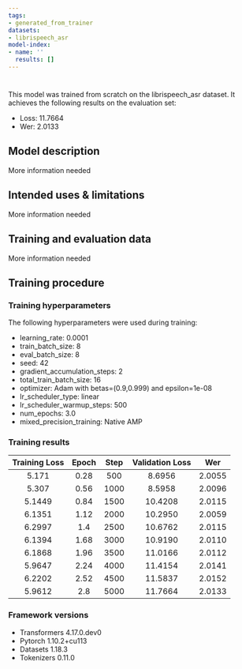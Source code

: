 ```yaml
---
tags:
- generated_from_trainer
datasets:
- librispeech_asr
model-index:
- name: ''
  results: []
---
```


<!-- This model card has been generated automatically according to the information the Trainer had access to. You
should probably proofread and complete it, then remove this comment. -->

# 

This model was trained from scratch on the librispeech_asr dataset.
It achieves the following results on the evaluation set:
- Loss: 11.7664
- Wer: 2.0133

## Model description

More information needed

## Intended uses & limitations

More information needed

## Training and evaluation data

More information needed

## Training procedure

### Training hyperparameters

The following hyperparameters were used during training:
- learning_rate: 0.0001
- train_batch_size: 8
- eval_batch_size: 8
- seed: 42
- gradient_accumulation_steps: 2
- total_train_batch_size: 16
- optimizer: Adam with betas=(0.9,0.999) and epsilon=1e-08
- lr_scheduler_type: linear
- lr_scheduler_warmup_steps: 500
- num_epochs: 3.0
- mixed_precision_training: Native AMP

### Training results

| Training Loss | Epoch | Step | Validation Loss | Wer    |
|:-------------:|:-----:|:----:|:---------------:|:------:|
| 5.171         | 0.28  | 500  | 8.6956          | 2.0055 |
| 5.307         | 0.56  | 1000 | 8.5958          | 2.0096 |
| 5.1449        | 0.84  | 1500 | 10.4208         | 2.0115 |
| 6.1351        | 1.12  | 2000 | 10.2950         | 2.0059 |
| 6.2997        | 1.4   | 2500 | 10.6762         | 2.0115 |
| 6.1394        | 1.68  | 3000 | 10.9190         | 2.0110 |
| 6.1868        | 1.96  | 3500 | 11.0166         | 2.0112 |
| 5.9647        | 2.24  | 4000 | 11.4154         | 2.0141 |
| 6.2202        | 2.52  | 4500 | 11.5837         | 2.0152 |
| 5.9612        | 2.8   | 5000 | 11.7664         | 2.0133 |


### Framework versions

- Transformers 4.17.0.dev0
- Pytorch 1.10.2+cu113
- Datasets 1.18.3
- Tokenizers 0.11.0
